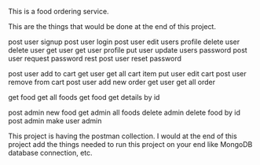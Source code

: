 This is a food ordering service.



This are the things that would be done at the end of this project.

post user signup
post user login
post user edit users profile
delete user delete user
get user get user profile
put user update users password
post user request password rest
post user reset password

post user add to cart
get user get all cart item
put user edit cart
post user remove from cart
post user add new order
get user get all order

get food get all foods
get food get details by id

post admin new food
get admin all foods
delete admin delete food by id
post admin make user admin


This project is having the postman collection. I would at the end of this project add the things needed to run this project on your end like MongoDB database connection, etc.